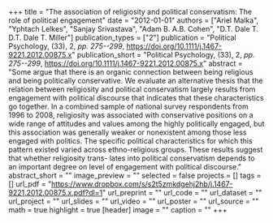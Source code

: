 +++
title = "The association of religiosity and political conservatism: The role of political engagement"
date = "2012-01-01"
authors = ["Ariel Malka", "Yphtach Lelkes", "Sanjay Srivastava", "Adam B. A.B. Cohen", "D.T. Dale T. D.T. Dale T. Miller"]
publication_types = ["2"]
publication = "Political Psychology, (33), 2, _pp. 275--299_, https://doi.org/10.1111/j.1467-9221.2012.00875.x"
publication_short = "Political Psychology, (33), 2, _pp. 275--299_, https://doi.org/10.1111/j.1467-9221.2012.00875.x"
abstract = "Some argue that there is an organic connection between being religious and being politically conservative. We evaluate an alternative thesis that the relation between religiosity and political conservatism largely results from engagement with political discourse that indicates that these characteristics go together. In a combined sample of national survey respondents from 1996 to 2008, religiosity was associated with conservative positions on a wide range of attitudes and values among the highly politically engaged, but this association was generally weaker or nonexistent among those less engaged with politics. The specific political characteristics for which this pattern existed varied across ethno-religious groups. These results suggest that whether religiosity trans- lates into political conservatism depends to an important degree on level of engagement with political discourse."
abstract_short = ""
image_preview = ""
selected = false
projects = []
tags = []
url_pdf = "https://www.dropbox.com/s/s2t5zmkdgehj2hb/j.1467-9221.2012.00875.x.pdf?dl=1"
url_preprint = ""
url_code = ""
url_dataset = ""
url_project = ""
url_slides = ""
url_video = ""
url_poster = ""
url_source = ""
math = true
highlight = true
[header]
image = ""
caption = ""
+++
